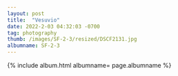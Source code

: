 ```yaml
---
layout: post
title:  "Vesuvio"
date: 2022-2-03 04:32:03 -0700
tag: photography
thumb: /images/SF-2-3/resized/DSCF2131.jpg
albumname: SF-2-3
---
```


<div class='wrapper-blog'>
{% include album.html albumname= page.albumname %}
</div>



